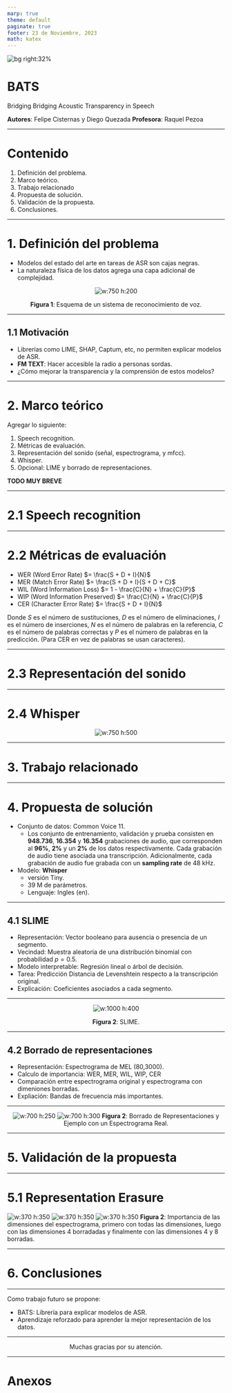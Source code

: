 ```yaml
---
marp: true
theme: default
paginate: true
footer: 23 de Noviembre, 2023
math: katex
---
```


<style>
    
img[alt~="center"] {
  display: block;
  margin: 0 auto;
}

.center-align {
    margin-right: auto !important;
    margin-left: auto !important;
    text-align: center;
}

.right-align {
    text-align: right;
}

.figure-container {
  display: flex;
  justify-content: space-evenly;
  margin: 0 0 0 0;
  padding: 0 0 0 0;
}
</style>

<!-- _paginate: skip -->

![bg right:32% ](images/DALL-E_bats_1.png)

# BATS

Bridging Bridging Acoustic Transparency in Speech


**Autores**: Felipe Cisternas y Diego Quezada
**Profesora**: Raquel Pezoa


---
<!-- _paginate: skip -->
# Contenido

1. Definición del problema.
2. Marco teórico.
3. Trabajo relacionado
4. Propuesta de solución.
5. Validación de la propuesta.
6. Conclusiones.

---
<!--_header: Definición del problema-->
# 1. Definición del problema

* Modelos del estado del arte en tareas de ASR son cajas negras.
* La naturaleza física de los datos agrega una capa adicional de complejidad.

<div class="center-align">

![w:750 h:200](images/asr.png)

**Figura 1**: Esquema de un sistema de reconocimiento de voz.
</div>

---
<!--_header: Definición del problema-->
## 1.1 Motivación

* Librerías como LIME, SHAP, Captum, etc, no permiten explicar modelos de ASR.
* **FM TEXT**: Hacer accesible la radio a personas sordas.
* ¿Cómo mejorar la transparencia y la comprensión de estos modelos?

---
<!--_header: Marco teórico-->

# 2. Marco teórico

Agregar lo siguiente:


1. Speech recognition.
2. Métricas de evaluación.
3. Representación del sonido (señal, espectrograma, y mfcc).
4. Whisper.
5. Opcional: LIME y borrado de representaciones.

**TODO MUY BREVE**

---
# 2.1 Speech recognition

---

# 2.2 Métricas de evaluación

- WER (Word Error Rate) $= \frac{S + D + I}{N}$
- MER (Match Error Rate) $= \frac{S + D + I}{S + D + C}$
- WIL (Word Information Loss) $= 1 - \frac{C}{N} + \frac{C}{P}$
- WIP (Word Information Preserved) $= \frac{C}{N} + \frac{C}{P}$
- CER (Character Error Rate) $= \frac{S + D + I}{N}$

Donde $S$ es el número de sustituciones, $D$ es el número de eliminaciones, $I$ es el número de inserciones, $N$ es el número de palabras en la referencia, $C$ es el número de palabras correctas y $P$ es el número de palabras en la predicción. (Para CER en vez de palabras se usan caracteres). 

---

# 2.3 Representación del sonido

---

# 2.4 Whisper

<div class="center-align">

![w:750 h:500](images/whisper_1.png)

</div>

---
<!--_header: Trabajo relacionado -->

# 3. Trabajo relacionado


---
# 4. Propuesta de solución

* Conjunto de datos: Common Voice 11.
  * Los conjunto de entrenamiento, validación y prueba consisten en **948.736**, **16.354** y **16.354** grabaciones de audio, que corresponden al **96\%**, **2\%** y un **2\%** de los datos respectivamente. Cada grabación de audio tiene asociada una transcripción. Adicionalmente, cada grabación de audio fue grabada con un **sampling rate** de 48 kHz.
* Modelo: **Whisper**
  * versión Tiny.
  * 39 M de parámetros.
  * Lenguaje: Ingles (en).

---
<!--_header: Propuesta de solución-->
## 4.1 SLIME

* Representación: Vector booleano para ausencia o presencia de un segmento.
* Vecindad: Muestra aleatoria de una distribución binomial con probabilidad $p = 0.5$.
* Modelo interpretable: Regresión lineal o árbol de decisión.
* Tarea: Predicción Distancia de Levenshtein respecto a la transcripción original.
* Explicación: Coeficientes asociados a cada segmento.

---

<div class="center-align">

![w:1000 h:400](images/diagram.png)

**Figura 2**: SLIME.
</div>

---
<!--_header: Propuesta de solución-->
## 4.2 Borrado de representaciones

* Representación: Espectrograma de MEL (80,3000).
* Calculo de importancia: WER, MER, WIL, WIP, CER
* Comparación entre espectrograma original y espectrograma con dimeniones borradas.
* Expliación: Bandas de frecuencia más importantes.

---
<div class="center-align">

![w:700 h:250](images/RE-Diagram.png) ![w:700 h:300](images/mel_erasure.png)
**Figura 2**: Borrado de Representaciones y Ejemplo con un Espectrograma Real.
</div>

---
# 5. Validación de la propuesta

---
# 5.1 Representation Erasure

![w:370 h:350](images/importance_plot_all_dims.png) ![w:370 h:350](images/importance_plot_no_dims_4.png) ![w:370 h:350](images/importance_plot_no_dims_4-8.png)
**Figura 2**: Importancia de las dimensiones del espectrograma, primero con todas las dimensiones, luego con las dimensiones 4 borradadas y finalmente con las dimensiones 4 y 8 borradas.

---
# 6. Conclusiones

----

Como trabajo futuro se propone:

* BATS: Librería para explicar modelos de ASR.
* Aprendizaje reforzado para aprender la mejor representación de los datos.

---
<!-- _paginate: skip -->

<div class="center-align">

Muchas gracias por su atención.


</div>


---
# Anexos

